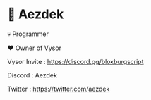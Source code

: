 # 🤑 Aezdek

💀 Programmer


❤ Owner of Vysor

Vysor Invite : https://discord.gg/bloxburgscript

Discord : Aezdek

Twitter : https://twitter.com/aezdek
